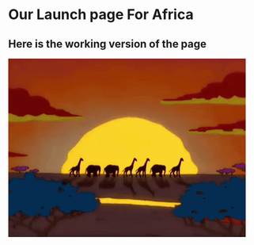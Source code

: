 <h1>Our Launch page For Africa</h1>

<h2>Here is the working version of the page</h2>


![](africa.gif)
